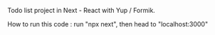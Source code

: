 Todo list project in Next - React with Yup / Formik.

How to run this code :
run "npx next", then head to "localhost:3000"
